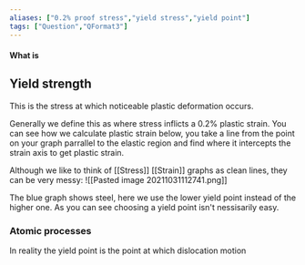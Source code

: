 ```yaml
---
aliases: ["0.2% proof stress","yield stress","yield point"]
tags: ["Question","QFormat3"]
---
```


#### What is
## Yield strength
This is the stress at which noticeable plastic deformation occurs.

Generally we define this as where stress inflicts a 0.2% plastic strain. You can see how we calculate plastic strain below, you take a line from the point on your graph parrallel to the elastic region and find where it intercepts the strain axis to get plastic strain.

Although we like to think of [[Stress]] [[Strain]] graphs as clean lines, they can be very messy:
![[Pasted image 20211031112741.png]]

The blue graph shows steel, here we use the lower yield point instead of the higher one. As you can see choosing a yield point isn't nessisarily easy.

### Atomic processes 
In reality the yield point is the point at which dislocation motion